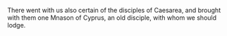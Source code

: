 There went with us also certain of the disciples of Caesarea, and brought with them one Mnason of Cyprus, an old disciple, with whom we should lodge.

